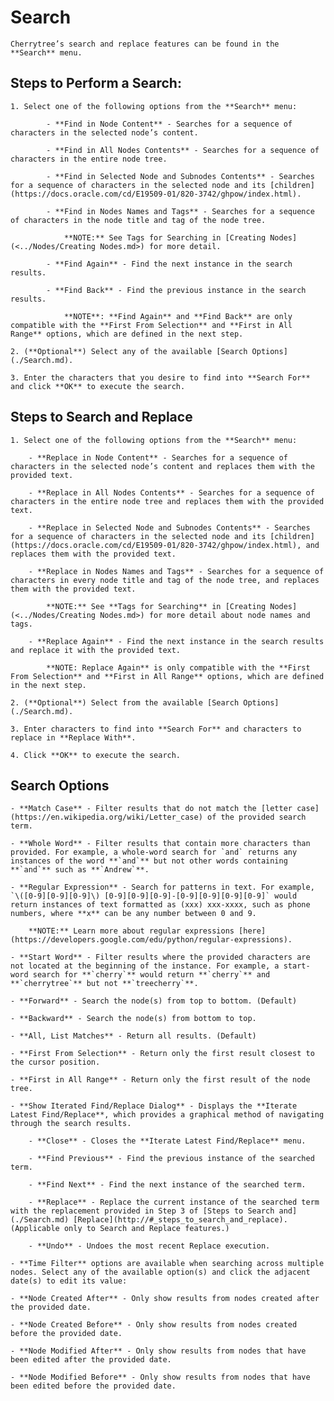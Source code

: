 
# Search


	Cherrytree’s search and replace features can be found in the **Search** menu.

 ## Steps to Perform a Search:

	1. Select one of the following options from the **Search** menu:

			- **Find in Node Content** - Searches for a sequence of characters in the selected node’s content.

			- **Find in All Nodes Contents** - Searches for a sequence of characters in the entire node tree.

			- **Find in Selected Node and Subnodes Contents** - Searches for a sequence of characters in the selected node and its [children](https://docs.oracle.com/cd/E19509-01/820-3742/ghpow/index.html).

			- **Find in Nodes Names and Tags** - Searches for a sequence of characters in the node title and tag of the node tree.
	
				**NOTE:** See Tags for Searching in [Creating Nodes](<../Nodes/Creating Nodes.md>) for more detail.

			- **Find Again** - Find the next instance in the search results.

			- **Find Back** - Find the previous instance in the search results.
		
				**NOTE**: **Find Again** and **Find Back** are only compatible with the **First From Selection** and **First in All Range** options, which are defined in the next step.

	2. (**Optional**) Select any of the available [Search Options](./Search.md).

	3. Enter the characters that you desire to find into **Search For** and click **OK** to execute the search.

 ## Steps to Search and Replace

	1. Select one of the following options from the **Search** menu:
	
		- **Replace in Node Content** - Searches for a sequence of characters in the selected node’s content and replaces them with the provided text.

		- **Replace in All Nodes Contents** - Searches for a sequence of characters in the entire node tree and replaces them with the provided text.

		- **Replace in Selected Node and Subnodes Contents** - Searches for a sequence of characters in the selected node and its [children](https://docs.oracle.com/cd/E19509-01/820-3742/ghpow/index.html), and replaces them with the provided text.

		- **Replace in Nodes Names and Tags** - Searches for a sequence of characters in every node title and tag of the node tree, and replaces them with the provided text.
		
			**NOTE:** See **Tags for Searching** in [Creating Nodes](<../Nodes/Creating Nodes.md>) for more detail about node names and tags.

		- **Replace Again** - Find the next instance in the search results and replace it with the provided text.
		
			**NOTE: Replace Again** is only compatible with the **First From Selection** and **First in All Range** options, which are defined in the next step.

	2. (**Optional**) Select from the available [Search Options](./Search.md).

	3. Enter characters to find into **Search For** and characters to replace in **Replace With**.

	4. Click **OK** to execute the search.


 ## Search Options
	
	- **Match Case** - Filter results that do not match the [letter case](https://en.wikipedia.org/wiki/Letter_case) of the provided search term.

	- **Whole Word** - Filter results that contain more characters than provided. For example, a whole-word search for `and` returns any instances of the word **`and`** but not other words containing **`and`** such as **`Andrew`**.

	- **Regular Expression** - Search for patterns in text. For example, `\([0-9][0-9][0-9]\) [0-9][0-9][0-9]-[0-9][0-9][0-9][0-9]` would return instances of text formatted as (xxx) xxx-xxxx, such as phone numbers, where **x** can be any number between 0 and 9.
	
	 	**NOTE:** Learn more about regular expressions [here](https://developers.google.com/edu/python/regular-expressions).

	- **Start Word** - Filter results where the provided characters are not located at the beginning of the instance. For example, a start-word search for **`cherry`** would return **`cherry`** and **`cherrytree`** but not **`treecherry`**.

	- **Forward** - Search the node(s) from top to bottom. (Default)

	- **Backward** - Search the node(s) from bottom to top.

	- **All, List Matches** - Return all results. (Default)

	- **First From Selection** - Return only the first result closest to the cursor position.

	- **First in All Range** - Return only the first result of the node tree.

	- **Show Iterated Find/Replace Dialog** - Displays the **Iterate Latest Find/Replace**, which provides a graphical method of navigating through the search results.
	
		- **Close** - Closes the **Iterate Latest Find/Replace** menu.

		- **Find Previous** - Find the previous instance of the searched term.

		- **Find Next** - Find the next instance of the searched term.

		- **Replace** - Replace the current instance of the searched term with the replacement provided in Step 3 of [Steps to Search and](./Search.md) [Replace](http://#_steps_to_search_and_replace). (Applicable only to Search and Replace features.)

		- **Undo** - Undoes the most recent Replace execution.

	- **Time Filter** options are available when searching across multiple nodes. Select any of the available option(s) and click the adjacent date(s) to edit its value:

	- **Node Created After** - Only show results from nodes created after the provided date.

	- **Node Created Before** - Only show results from nodes created before the provided date.

	- **Node Modified After** - Only show results from nodes that have been edited after the provided date.

	- **Node Modified Before** - Only show results from nodes that have been edited before the provided date.
